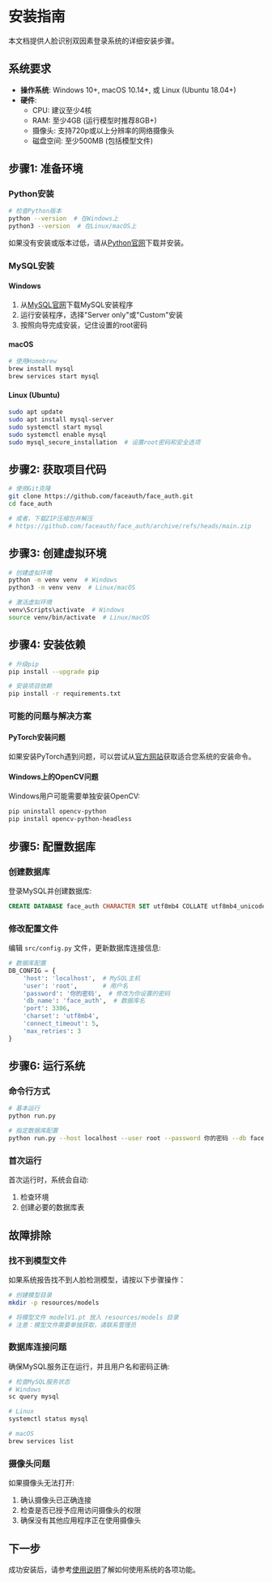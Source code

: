 # 安装指南

本文档提供人脸识别双因素登录系统的详细安装步骤。

## 系统要求

- **操作系统**: Windows 10+, macOS 10.14+, 或 Linux (Ubuntu 18.04+)
- **硬件**: 
  - CPU: 建议至少4核
  - RAM: 至少4GB (运行模型时推荐8GB+)
  - 摄像头: 支持720p或以上分辨率的网络摄像头
  - 磁盘空间: 至少500MB (包括模型文件)

## 步骤1: 准备环境

### Python安装

```bash
# 检查Python版本
python --version  # 在Windows上
python3 --version  # 在Linux/macOS上
```

如果没有安装或版本过低，请从[Python官网](https://www.python.org/downloads/)下载并安装。

### MySQL安装

#### Windows
1. 从[MySQL官网](https://dev.mysql.com/downloads/installer/)下载MySQL安装程序
2. 运行安装程序，选择"Server only"或"Custom"安装
3. 按照向导完成安装，记住设置的root密码

#### macOS
```bash
# 使用Homebrew
brew install mysql
brew services start mysql
```

#### Linux (Ubuntu)
```bash
sudo apt update
sudo apt install mysql-server
sudo systemctl start mysql
sudo systemctl enable mysql
sudo mysql_secure_installation  # 设置root密码和安全选项
```

## 步骤2: 获取项目代码

```bash
# 使用Git克隆
git clone https://github.com/faceauth/face_auth.git
cd face_auth

# 或者，下载ZIP压缩包并解压
# https://github.com/faceauth/face_auth/archive/refs/heads/main.zip
```

## 步骤3: 创建虚拟环境

```bash
# 创建虚拟环境
python -m venv venv  # Windows
python3 -m venv venv  # Linux/macOS

# 激活虚拟环境
venv\Scripts\activate  # Windows
source venv/bin/activate  # Linux/macOS
```

## 步骤4: 安装依赖

```bash
# 升级pip
pip install --upgrade pip

# 安装项目依赖
pip install -r requirements.txt
```

### 可能的问题与解决方案

#### PyTorch安装问题
如果安装PyTorch遇到问题，可以尝试从[官方网站](https://pytorch.org/get-started/locally/)获取适合您系统的安装命令。

#### Windows上的OpenCV问题
Windows用户可能需要单独安装OpenCV:
```bash
pip uninstall opencv-python
pip install opencv-python-headless
```

## 步骤5: 配置数据库

### 创建数据库
登录MySQL并创建数据库:

```sql
CREATE DATABASE face_auth CHARACTER SET utf8mb4 COLLATE utf8mb4_unicode_ci;
```

### 修改配置文件
编辑 `src/config.py` 文件，更新数据库连接信息:

```python
# 数据库配置
DB_CONFIG = {
    'host': 'localhost',  # MySQL主机
    'user': 'root',       # 用户名
    'password': '你的密码',  # 修改为你设置的密码
    'db_name': 'face_auth',  # 数据库名
    'port': 3306,
    'charset': 'utf8mb4',
    'connect_timeout': 5,
    'max_retries': 3
}
```

## 步骤6: 运行系统

### 命令行方式
```bash
# 基本运行
python run.py

# 指定数据库配置
python run.py --host localhost --user root --password 你的密码 --db face_auth
```

### 首次运行
首次运行时，系统会自动:
1. 检查环境
2. 创建必要的数据库表

## 故障排除

### 找不到模型文件
如果系统报告找不到人脸检测模型，请按以下步骤操作：

```bash
# 创建模型目录
mkdir -p resources/models

# 将模型文件 modelV1.pt 放入 resources/models 目录
# 注意：模型文件需要单独获取，请联系管理员
```

### 数据库连接问题
确保MySQL服务正在运行，并且用户名和密码正确:

```bash
# 检查MySQL服务状态
# Windows
sc query mysql

# Linux
systemctl status mysql

# macOS
brew services list
```

### 摄像头问题
如果摄像头无法打开:
1. 确认摄像头已正确连接
2. 检查是否已授予应用访问摄像头的权限
3. 确保没有其他应用程序正在使用摄像头

## 下一步

成功安装后，请参考[使用说明](usage.md)了解如何使用系统的各项功能。 